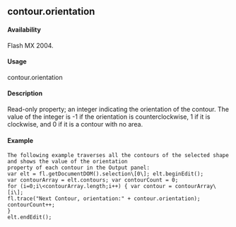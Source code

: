 ## contour.orientation

#### Availability

Flash MX 2004.

#### Usage

contour.orientation

#### Description

Read-only property; an integer indicating the orientation of the contour. The value of the integer is -1 if the orientation is counterclockwise, 1 if it is clockwise, and 0 if it is a contour with no area.

#### Example

```
The following example traverses all the contours of the selected shape and shows the value of the orientation
property of each contour in the Output panel:
var elt = fl.getDocumentDOM().selection\[0\]; elt.beginEdit();
var contourArray = elt.contours; var contourCount = 0;
for (i=0;i\<contourArray.length;i++) { var contour = contourArray\[i\];
fl.trace("Next Contour, orientation:" + contour.orientation); contourCount++;
}
elt.endEdit();

```